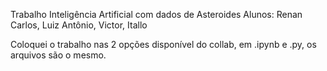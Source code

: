Trabalho Inteligência Artificial com dados de Asteroides
Alunos: Renan Carlos, Luiz Antônio, Victor, Itallo

Coloquei o trabalho nas 2 opções disponível do collab, em .ipynb e .py, os arquivos são o mesmo.
